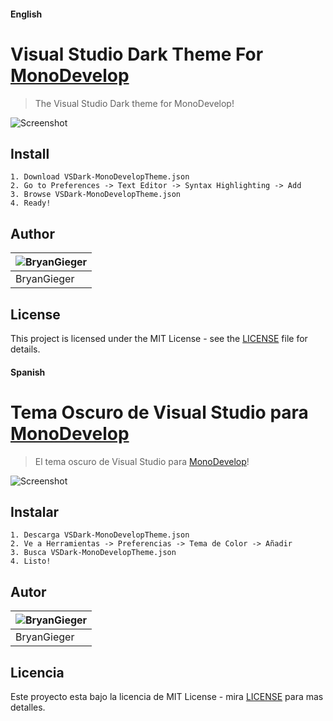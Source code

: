 #### English
# Visual Studio Dark Theme For [MonoDevelop](https://www.monodevelop.com/)
> The Visual Studio Dark theme for MonoDevelop!

![Screenshot](https://i.imgur.com/buiqo4Z.jpg)

## Install
```
1. Download VSDark-MonoDevelopTheme.json
2. Go to Preferences -> Text Editor -> Syntax Highlighting -> Add
3. Browse VSDark-MonoDevelopTheme.json
4. Ready!
```
## Author
![BryanGieger](https://imgur.com/9xFavuy.jpg) |
--- |
BryanGieger|

## License
This project is licensed under the MIT License - see the [LICENSE](LICENSE) file for details.



#### Spanish
# Tema Oscuro de Visual Studio para [MonoDevelop](https://www.monodevelop.com/)
> El tema oscuro de Visual Studio para [MonoDevelop](https://www.monodevelop.com/)!

![Screenshot](https://i.imgur.com/buiqo4Z.jpg)

## Instalar
```
1. Descarga VSDark-MonoDevelopTheme.json
2. Ve a Herramientas -> Preferencias -> Tema de Color -> Añadir
3. Busca VSDark-MonoDevelopTheme.json
4. Listo!
```
## Autor
![BryanGieger](https://imgur.com/9xFavuy.jpg) |
--- |
BryanGieger|

## Licencia
Este proyecto esta bajo la licencia de MIT License - mira [LICENSE](LICENSE) para mas detalles.
